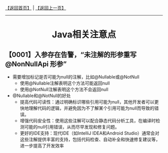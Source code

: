 [【返回首页】](/README.md) | [【返回上一页】](../README.md)

---

<h1 align="center" style="text-align:center;vertical-align:middle;">
  Java相关注意点
</h1>

## 【0001】入参存在告警，“未注解的形参重写 @NonNullApi 形参”

- 需要增加标记是否可能为null的注解，比如@Nullable或@NotNull
  - 使用@Nullable注解表明这个方法可能返回null
  - 使用@NotNull注解表明这个方法不会返回null
- @Nullable和@NotNull的好处
  - 提高代码可读性：通过明确标识哪些引用可能为null，其他开发者可以更快地理解代码的逻辑，并避免因为不了解某个引用可能为null而导致的错误。 
  - 增强代码安全性：使用这些注解可以配合静态代码分析工具，在编译时检测可能的null引用错误，从而尽早发现和修复问题。 
  - 更好的IDE支持：现代IDE（如IntelliJ IDEA和Android Studio）通常会对这些注解提供丰富的支持，包括代码检查、自动补全和快速修复建议等，进一步提高了开发效率
